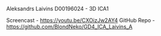Aleksandrs Laivins D00196024 - 3D ICA1


Screencast - https://youtu.be/CXOizJw2AY4
GitHub Repo - https://github.com/BlondNeko/GD4_ICA_Laivins_A